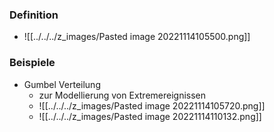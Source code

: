 ### Definition
+ ![[../../../z_images/Pasted image 20221114105500.png]]

### Beispiele
+ Gumbel Verteilung
	+ zur Modellierung von Extremereignissen
	+ ![[../../../z_images/Pasted image 20221114105720.png]]
	+ ![[../../../z_images/Pasted image 20221114110132.png]]